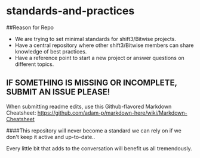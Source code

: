 # standards-and-practices

##Reason for Repo

* We are trying to set minimal standards for shift3/Bitwise projects.
* Have a central repository where other shift3/Bitwise members can share knowledge of best practices. 
* Have a reference point to start a new project or answer questions on different topics.

## IF SOMETHING IS MISSING OR INCOMPLETE, SUBMIT AN ISSUE PLEASE!

When submitting readme edits, use this Github-flavored Markdown Cheatsheet: https://github.com/adam-p/markdown-here/wiki/Markdown-Cheatsheet

####This repository will never become a standard we can rely on if we don't keep it active and up-to-date..

Every little bit that adds to the conversation will benefit us all tremendously.


